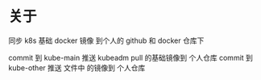 # 关于

同步 k8s 基础 docker 镜像 到个人的 github 和 docker 仓库下

commit 到 kube-main   推送 kubeadm pull 的基础镜像到 个人仓库
commit 到 kube-other  推送 文件中 的镜像到 个人仓库
